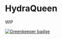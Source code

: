 # HydraQueen

WIP

[![Greenkeeper badge](https://badges.greenkeeper.io/InkoHX/HydraQueen.svg)](https://greenkeeper.io/)
